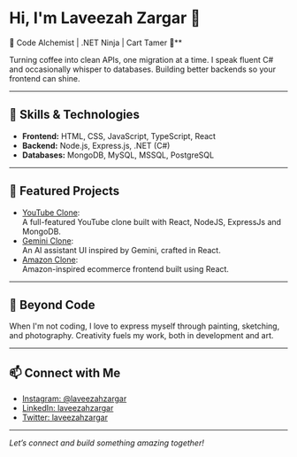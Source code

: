 

# Hi, I'm Laveezah Zargar 👋

🎯 Code Alchemist | .NET Ninja | Cart Tamer 🛒**

Turning coffee into clean APIs, one migration at a time. I speak fluent C# and occasionally whisper to databases. Building better backends so your frontend can shine.

---

## 🚀 Skills & Technologies

- **Frontend:** HTML, CSS, JavaScript, TypeScript, React  
- **Backend:** Node.js, Express.js, .NET (C#)  
- **Databases:** MongoDB, MySQL, MSSQL, PostgreSQL  

---

## 🌟 Featured Projects

- [YouTube Clone](https://github.com/Laveezahzargar/YouTube-Project):  
  A full-featured YouTube clone built with React, NodeJS, ExpressJs and MongoDB.
- [Gemini Clone](https://github.com/Laveezahzargar/Gemini-Clone):  
  An AI assistant UI inspired by Gemini, crafted in React.
- [Amazon Clone](https://github.com/Laveezahzargar/Amazon-frontend):  
  Amazon-inspired ecommerce frontend built using React.

---

## 🎨 Beyond Code

When I'm not coding, I love to express myself through painting, sketching, and photography. Creativity fuels my work, both in development and art.

---

## 📫 Connect with Me

- [Instagram: @laveezahzargar](https://www.instagram.com/laveezah__zargar/)
- [LinkedIn: laveezahzargar](https://www.linkedin.com/in/laveezah-zargar-31553124a?utm_source=share&utm_campaign=share_via&utm_content=profile&utm_medium=android_app)
- [Twitter: laveezahzargar](https://x.com/laveezayh?t=SKQ4nBCadjDjzjLLhdVapw&s=09)

---

*Let’s connect and build something amazing together!*
